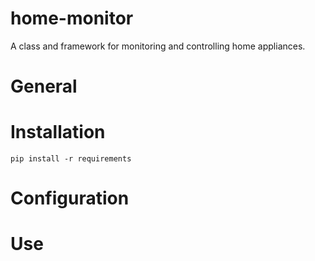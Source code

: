 # home-monitor
A class and framework for monitoring and controlling home appliances.

# General

# Installation

```
pip install -r requirements
```

# Configuration

# Use




